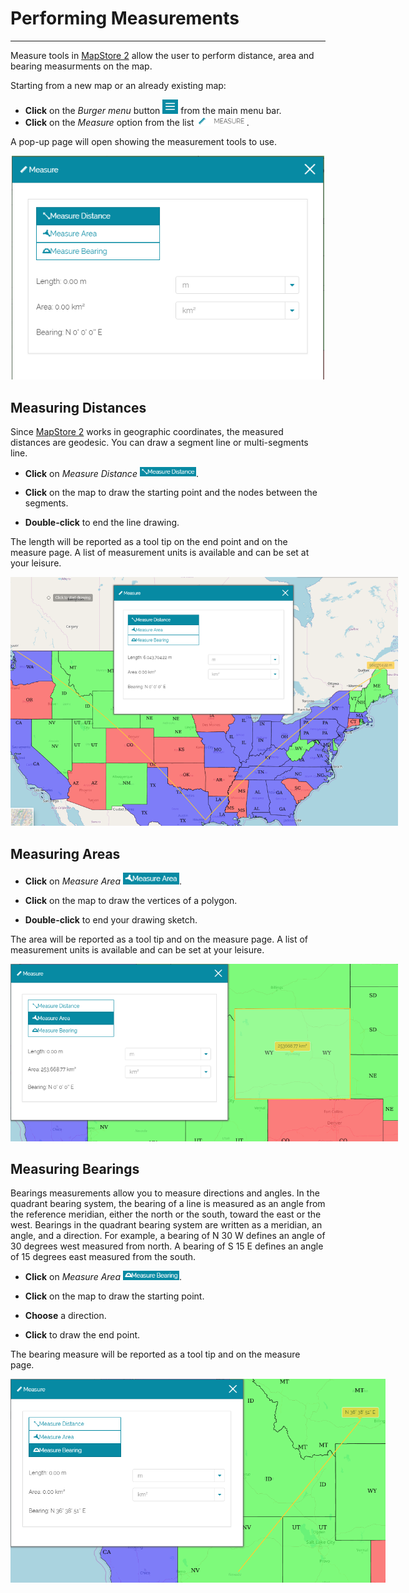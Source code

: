 # Performing Measurements
*************************

Measure tools in [MapStore 2](https://mapstore2.geo-solutions.it/mapstore/#/) allow the user to perform distance, area and bearing measurments on the map. 

Starting from a new map or an already existing map:

* **Click** on the *Burger menu* button <img src="img/burger.png" style="max-width:25px;" /> from the main menu bar.
* **Click** on the *Measure* option from the list <img src="img/measure-icon.png" style="max-width:80px;" />.

A pop-up page will open showing the measurement tools to use. 

<p align = "center" ><img src="img/measure-page.png" style="max-width:500px;" /></p>

Measuring Distances
-------------------

Since [MapStore 2](https://mapstore2.geo-solutions.it/mapstore/#/) works in geographic coordinates, the measured distances are geodesic. You can draw a segment line or multi-segments line. 

* **Click** on *Measure Distance* <img src="img/measure-distance.png" style="max-width:90px;" />.

* **Click** on the map to draw the starting point and the nodes between the segments.

* **Double-click** to end the line drawing. 

The length will be reported as a tool tip on the end point and on the measure page. A list of measurement units is available and can be set at your leisure. 

<p align = "center" ><img src="img/measure-seg.png" style="max-width:620px;" /></p>

Measuring Areas
---------------

* **Click** on *Measure Area* <img src="img/measure-area.png" style="max-width:90px;" />.

* **Click** on the map to draw the vertices of a polygon.

* **Double-click** to end your drawing sketch. 

The area will be reported as a tool tip and on the measure page. A list of measurement units is available and can be set at your leisure. 

<p align = "center" ><img src="img/measure-area-1.png" style="max-width:620px;" /></p>

Measuring Bearings
------------------

Bearings measurements allow you to measure directions and angles. 
In the quadrant bearing system, the bearing of a line is measured as an angle from the reference meridian, either the north or the south, toward the east or the west. Bearings in the quadrant bearing system are written as a meridian, an angle, and a direction. For example, a bearing of N 30 W defines an angle of 30 degrees west measured from north. A bearing of S 15 E defines an angle of 15 degrees east measured from the south.

* **Click** on *Measure Area* <img src="img/measure-bear.png" style="max-width:90px;" />.

* **Click** on the map to draw the starting point.

* **Choose** a direction.

* **Click** to draw the end point. 

The bearing measure will be reported as a tool tip and on the measure page. 

<p align = "center" ><img src="img/measure-bear-1.png" style="max-width:600px;" /></p>